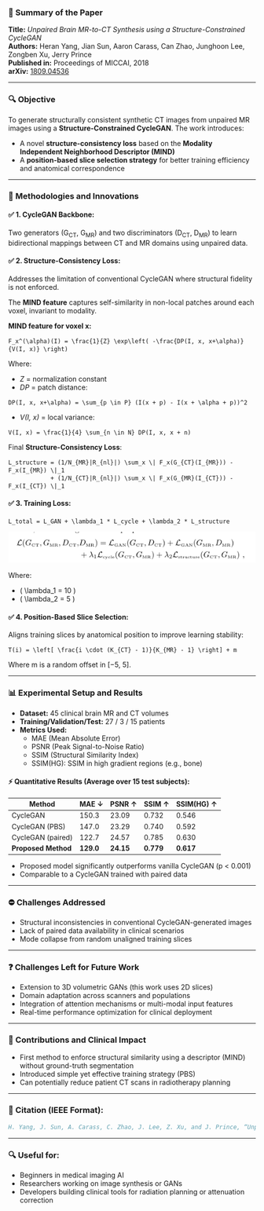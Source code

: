 ### 📄 Summary of the Paper

**Title:** _Unpaired Brain MR-to-CT Synthesis using a Structure-Constrained CycleGAN_  
**Authors:** Heran Yang, Jian Sun, Aaron Carass, Can Zhao, Junghoon Lee, Zongben Xu, Jerry Prince  
**Published in:** Proceedings of MICCAI, 2018  
**arXiv:** [1809.04536](https://arxiv.org/abs/1809.04536)

---

### 🔍 Objective

To generate structurally consistent synthetic CT images from unpaired MR images using a **Structure-Constrained CycleGAN**. The work introduces:

- A novel **structure-consistency loss** based on the **Modality Independent Neighborhood Descriptor (MIND)**
- A **position-based slice selection strategy** for better training efficiency and anatomical correspondence

---

### 🧠 Methodologies and Innovations

#### ✅ 1. CycleGAN Backbone:
Two generators (G<sub>CT</sub>, G<sub>MR</sub>) and two discriminators (D<sub>CT</sub>, D<sub>MR</sub>) to learn bidirectional mappings between CT and MR domains using unpaired data.

#### ✅ 2. Structure-Consistency Loss:
Addresses the limitation of conventional CycleGAN where structural fidelity is not enforced.

The **MIND feature** captures self-similarity in non-local patches around each voxel, invariant to modality.

**MIND feature for voxel x:**
```
F_x^(\alpha)(I) = \frac{1}{Z} \exp\left( -\frac{DP(I, x, x+\alpha)}{V(I, x)} \right)
```
Where:
- _Z_ = normalization constant
- _DP_ = patch distance:  
```
DP(I, x, x+\alpha) = \sum_{p \in P} (I(x + p) - I(x + \alpha + p))^2
```
- _V(I, x)_ = local variance:
```
V(I, x) = \frac{1}{4} \sum_{n \in N} DP(I, x, x + n)
```

Final **Structure-Consistency Loss**:
```
L_structure = (1/N_{MR}|R_{nl}|) \sum_x \| F_x(G_{CT}(I_{MR})) - F_x(I_{MR}) \|_1
            + (1/N_{CT}|R_{nl}|) \sum_x \| F_x(G_{MR}(I_{CT})) - F_x(I_{CT}) \|_1
```

#### ✅ 3. Training Loss:
```
L_total = L_GAN + \lambda_1 * L_cycle + \lambda_2 * L_structure
```
<img src="images/training_loss.png" alt="Training Loss" width="600"/>


Where:
- \( \lambda_1 = 10 \)
- \( \lambda_2 = 5 \)

#### ✅ 4. Position-Based Slice Selection:
Aligns training slices by anatomical position to improve learning stability:
```
T(i) = \left[ \frac{i \cdot (K_{CT} - 1)}{K_{MR} - 1} \right] + m
```
Where m is a random offset in [−5, 5].

---

### 📊 Experimental Setup and Results

- **Dataset:** 45 clinical brain MR and CT volumes
- **Training/Validation/Test:** 27 / 3 / 15 patients
- **Metrics Used:**
  - MAE (Mean Absolute Error)
  - PSNR (Peak Signal-to-Noise Ratio)
  - SSIM (Structural Similarity Index)
  - SSIM(HG): SSIM in high gradient regions (e.g., bone)

#### ⚡ Quantitative Results (Average over 15 test subjects):
| Method             | MAE ↓ | PSNR ↑ | SSIM ↑ | SSIM(HG) ↑ |
|--------------------|---------|----------|------------|---------------|
| CycleGAN           | 150.3   | 23.09    | 0.732      | 0.546         |
| CycleGAN (PBS)     | 147.0   | 23.29    | 0.740      | 0.592         |
| CycleGAN (paired)  | 122.7   | 24.57    | 0.785      | 0.630         |
| **Proposed Method**| **129.0** | **24.15** | **0.779**  | **0.617**     |

- Proposed model significantly outperforms vanilla CycleGAN (p < 0.001)
- Comparable to a CycleGAN trained with paired data

---

### ⛔ Challenges Addressed
- Structural inconsistencies in conventional CycleGAN-generated images
- Lack of paired data availability in clinical scenarios
- Mode collapse from random unaligned training slices

---

### ❓ Challenges Left for Future Work
- Extension to 3D volumetric GANs (this work uses 2D slices)
- Domain adaptation across scanners and populations
- Integration of attention mechanisms or multi-modal input features
- Real-time performance optimization for clinical deployment

---

### 🔬 Contributions and Clinical Impact
- First method to enforce structural similarity using a descriptor (MIND) without ground-truth segmentation
- Introduced simple yet effective training strategy (PBS)
- Can potentially reduce patient CT scans in radiotherapy planning

---

### 📃 Citation (IEEE Format):
```bibtex
H. Yang, J. Sun, A. Carass, C. Zhao, J. Lee, Z. Xu, and J. Prince, “Unpaired Brain MR-to-CT Synthesis using a Structure-Constrained CycleGAN,” in *Proc. MICCAI*, 2018. [Online]. Available: https://arxiv.org/abs/1809.04536
```

---

### 🔍 Useful for:
- Beginners in medical imaging AI
- Researchers working on image synthesis or GANs
- Developers building clinical tools for radiation planning or attenuation correction

